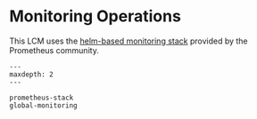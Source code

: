 # Monitoring Operations

This LCM uses the [helm-based monitoring stack](https://github.com/prometheus-community/helm-charts
) provided by the Prometheus community.

```{toctree}
---
maxdepth: 2
---

prometheus-stack
global-monitoring
```
